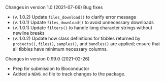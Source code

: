 Changes in version 1.0 (2021-07-06)
Bug fixes
+ (v. 1.0.2) Update `files_download()` to clarify error message
+ (v. 1.0.1) Update `files_download()` to avoid unnecessary downloads
+ (v. 1.0.1) Update `filters()` to handle long character strings without
newline breaks
+ (v. 1.0.2) Update how class definitions for tibbles returned by `projects()`,
`files()`, `samples()`, and `bundles()` are applied; ensure that all tibbles
have minimum necessary columns.

Changes in version 0.99.0 (2021-02-26)
+ Prep for submission to Bioconductor
+ Added a `NEWS.md` file to track changes to the package.

